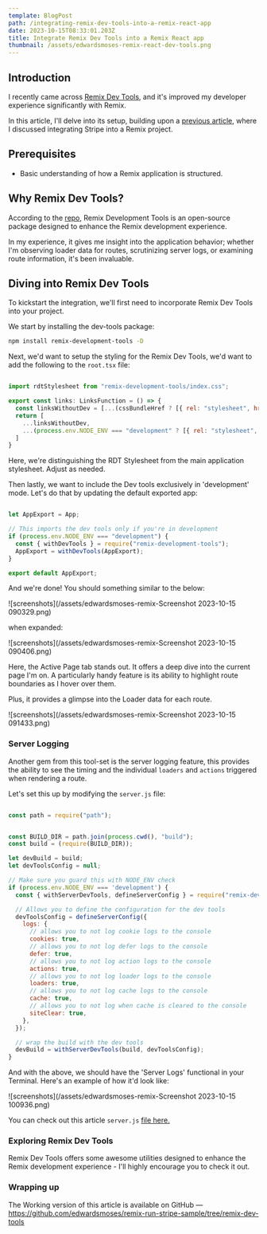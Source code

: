 ```yaml
---
template: BlogPost
path: /integrating-remix-dev-tools-into-a-remix-react-app
date: 2023-10-15T08:33:01.203Z
title: Integrate Remix Dev Tools into a Remix React app
thumbnail: /assets/edwardsmoses-remix-react-dev-tools.png
---
```


<!--StartFragment-->

## Introduction

I recently came across [Remix Dev Tools](https://github.com/Code-Forge-Net/Remix-Dev-Tools), and it's improved my developer experience significantly with Remix.

In this article, I'll  delve into its setup, building upon a [previous article](https://edwardsmoses.com/guide-to-accepting-payments-with-stripe-in-remix-run), where I discussed integrating Stripe into a Remix project.

## Prerequisites

- Basic understanding of how a Remix application is structured.

## Why Remix Dev Tools?

According to the [repo](https://github.com/Code-Forge-Net/Remix-Dev-Tools), Remix Development Tools is an open-source package designed to enhance the Remix development experience.

In my experience, it gives me insight into the application behavior; whether I'm observing loader data for routes, scrutinizing server logs, or examining route information, it's been invaluable.

## Diving into Remix Dev Tools

To kickstart the integration, we'll first need to incorporate Remix Dev Tools into your project.

We start by installing the dev-tools package:

``` bash
npm install remix-development-tools -D
```

Next, we'd want to setup the styling for the Remix Dev Tools, we'd want to add the following to the `root.tsx` file:

```javascript

import rdtStylesheet from "remix-development-tools/index.css"; 

export const links: LinksFunction = () => {
  const linksWithoutDev = [...(cssBundleHref ? [{ rel: "stylesheet", href: cssBundleHref }] : [])];
  return [
    ...linksWithoutDev,
    ...(process.env.NODE_ENV === "development" ? [{ rel: "stylesheet", href: rdtStylesheet }] : []),
  ]
}
```

Here, we're distinguishing the RDT Stylesheet from the main application stylesheet. Adjust as needed.

Then lastly, we want to include the Dev tools exclusively in 'development' mode. Let's do that by updating the default exported app:

```javascript

let AppExport = App;

// This imports the dev tools only if you're in development
if (process.env.NODE_ENV === "development") {
  const { withDevTools } = require("remix-development-tools"); 
  AppExport = withDevTools(AppExport);
}

export default AppExport;

```

And we're done! You should something similar to the below:

![screenshots](/assets/edwardsmoses-remix-Screenshot 2023-10-15 090329.png)

when expanded:

![screenshots](/assets/edwardsmoses-remix-Screenshot 2023-10-15 090406.png)

Here, the Active Page tab stands out. It offers a deep dive into the current page I'm on. A particularly handy feature is its ability to highlight route boundaries as I hover over them.

Plus, it provides a glimpse into the Loader data for each route.

![screenshots](/assets/edwardsmoses-remix-Screenshot 2023-10-15 091433.png)

### Server Logging

Another gem from this tool-set is the server logging feature, this provides the ability to see the timing and the individual `loaders` and `actions` triggered when rendering a route.

Let's set this up by modifying the `server.js` file:

```javascript

const path = require("path");


const BUILD_DIR = path.join(process.cwd(), "build");
const build = (require(BUILD_DIR));

let devBuild = build;
let devToolsConfig = null;

// Make sure you guard this with NODE_ENV check
if (process.env.NODE_ENV === 'development') {
  const { withServerDevTools, defineServerConfig } = require("remix-development-tools/server");

  // Allows you to define the configuration for the dev tools
  devToolsConfig = defineServerConfig({
    logs: {
      // allows you to not log cookie logs to the console
      cookies: true,
      // allows you to not log defer logs to the console
      defer: true,
      // allows you to not log action logs to the console
      actions: true,
      // allows you to not log loader logs to the console
      loaders: true,
      // allows you to not log cache logs to the console
      cache: true,
      // allows you to not log when cache is cleared to the console
      siteClear: true,
    },
  });

  // wrap the build with the dev tools
  devBuild = withServerDevTools(build, devToolsConfig);
}


```

And with the above, we should have the 'Server Logs' functional in your Terminal. Here's an example of how it'd look like:

![screenshots](/assets/edwardsmoses-remix-Screenshot 2023-10-15 100936.png)

You can check out this article `server.js` [file here.](https://github.com/edwardsmoses/remix-run-stripe-sample/blob/remix-dev-tools/server.js)

### Exploring Remix Dev Tools

Remix Dev Tools offers some awesome utilities designed to enhance the Remix development experience - I'll highly encourage you to check it out.

### Wrapping up

The Working version of this article is available on GitHub —
<https://github.com/edwardsmoses/remix-run-stripe-sample/tree/remix-dev-tools>
